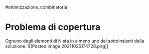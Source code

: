 #ottimizzazione_combinatoria 
# Problema di copertura
Ognuno degli elementi di N sta in almeno uno dei sottoinsiemi della soluzione.
![[Pasted image 20211025174728.png]]
